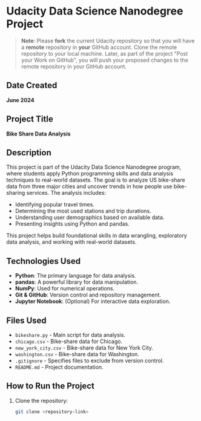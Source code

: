 # Udacity Data Science Nanodegree Project

> **Note**: Please **fork** the current Udacity repository so that you will have a **remote** repository in **your** GitHub account. Clone the remote repository to your local machine. Later, as part of the project "Post your Work on GitHub", you will push your proposed changes to the remote repository in your GitHub account.

## Date Created
**June 2024**

## Project Title
**Bike Share Data Analysis**

## Description
This project is part of the Udacity Data Science Nanodegree program, where students apply Python programming skills and data analysis techniques to real-world datasets. The goal is to analyze US bike-share data from three major cities and uncover trends in how people use bike-sharing services. The analysis includes:

- Identifying popular travel times.
- Determining the most used stations and trip durations.
- Understanding user demographics based on available data.
- Presenting insights using Python and pandas.

This project helps build foundational skills in data wrangling, exploratory data analysis, and working with real-world datasets.

## Technologies Used
- **Python**: The primary language for data analysis.
- **pandas**: A powerful library for data manipulation.
- **NumPy**: Used for numerical operations.
- **Git & GitHub**: Version control and repository management.
- **Jupyter Notebook**: (Optional) For interactive data exploration.

## Files Used
- `bikeshare.py` - Main script for data analysis.
- `chicago.csv` - Bike-share data for Chicago.
- `new_york_city.csv` - Bike-share data for New York City.
- `washington.csv` - Bike-share data for Washington.
- `.gitignore` - Specifies files to exclude from version control.
- `README.md` - Project documentation.

## How to Run the Project
1. Clone the repository:
   ```sh
   git clone <repository-link>
